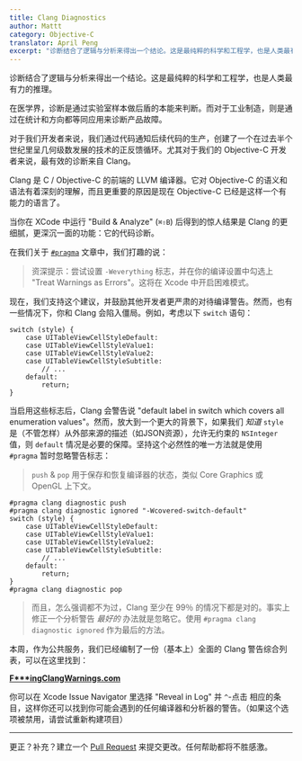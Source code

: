 ```yaml
---
title: Clang Diagnostics
author: Mattt
category: Objective-C
translator: April Peng
excerpt: "诊断结合了逻辑与分析来得出一个结论。这是最纯粹的科学和工程学，也是人类最有力的推理。对于我们开发者来说，我们通过代码通知后续代码的生产，创建了一个在过去半个世纪里呈几何级数发展的技术的正反馈循环。尤其对于我们的 Objective-C 开发者来说，最有效的诊断来自 Clang。"
---
```


诊断结合了逻辑与分析来得出一个结论。这是最纯粹的科学和工程学，也是人类最有力的推理。

在医学界，诊断是通过实验室样本做后盾的本能来判断。而对于工业制造，则是通过在统计和方向都等同应用来诊断产品故障。

对于我们开发者来说，我们通过代码通知后续代码的生产，创建了一个在过去半个世纪里呈几何级数发展的技术的正反馈循环。尤其对于我们的 Objective-C 开发者来说，最有效的诊断来自 Clang。

Clang 是 C / Objective-C 的前端的 LLVM 编译器。它对 Objective-C 的语义和语法有着深刻的理解，而且更重要的原因是现在 Objective-C 已经是这样一个有能力的语言了。

当你在 XCode 中运行 "Build & Analyze" (`⌘⇧B`) 后得到的惊人结果是 Clang 的更细腻，更深沉一面的功能：它的代码诊断。

在我们关于 [`#pragma`](https://nshipster.com/pragma/) 文章中，我们打趣的说：

> 资深提示：尝试设置 `-Weverything` 标志，并在你的编译设置中勾选上 "Treat Warnings as Errors"。这将在 Xcode 中开启困难模式。

现在，我们支持这个建议，并鼓励其他开发者更严肃的对待编译警告。然而，也有一些情况下，你和 Clang 会陷入僵局。例如，考虑以下 `switch` 语句：

```objc
switch (style) {
    case UITableViewCellStyleDefault:
    case UITableViewCellStyleValue1:
    case UITableViewCellStyleValue2:
    case UITableViewCellStyleSubtitle:
        // ...
    default:
        return;
}
```

当启用这些标志后，Clang 会警告说 "default label in switch which covers all enumeration values"。然而，放大到一个更大的背景下，如果我们 _知道_ `style` 是（不管怎样）从外部来源的描述（如JSON资源），允许无约束的 `NSInteger` 值，则 `default` 情况是必要的保障。坚持这个必然性的唯一方法就是使用 `#pragma` 暂时忽略警告标志：

> `push` & `pop` 用于保存和恢复编译器的状态，类似 Core Graphics 或 OpenGL 上下文。

```objc
#pragma clang diagnostic push
#pragma clang diagnostic ignored "-Wcovered-switch-default"
switch (style) {
    case UITableViewCellStyleDefault:
    case UITableViewCellStyleValue1:
    case UITableViewCellStyleValue2:
    case UITableViewCellStyleSubtitle:
        // ...
    default:
        return;
}
#pragma clang diagnostic pop
```

> 而且，怎么强调都不为过，Clang 至少在 99％ 的情况下都是对的。事实上修正一个分析警告 _最好的_ 办法就是忽略它。使用 `#pragma clang diagnostic ignored` 作为最后的方法。

本周，作为公共服务，我们已经编制了一份（基本上）全面的 Clang 警告综合列表，可以在这里找到：

**[F\*\*\*ingClangWarnings.com](http://fuckingclangwarnings.com)**

你可以在 Xcode Issue Navigator 里选择 "Reveal in Log" 并 `^`-点击 相应的条目，这样你还可以找到你可能会遇到的任何编译器和分析器的警告。（如果这个选项被禁用，请尝试重新构建项目）

* * *

更正？补充？建立一个 [Pull Request](https://github.com/mattt/fuckingclangwarnings.com/pulls) 来提交更改。任何帮助都将不胜感激。
